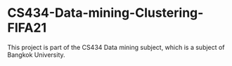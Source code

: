 # CS434-Data-mining-Clustering-FIFA21
This project is part of the CS434 Data mining subject, which is a subject of Bangkok University. 
